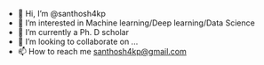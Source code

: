 - 👋 Hi, I’m @santhosh4kp
- 👀 I’m interested in Machine learning/Deep learning/Data Science 
- 🌱 I’m currently a Ph. D scholar
- 💞️ I’m looking to collaborate on ...
- 📫 How to reach me santhosh4kp@gmail.com

<!---
santhosh4kp/santhosh4kp is a ✨ special ✨ repository because its `README.md` (this file) appears on your GitHub profile.
You can click the Preview link to take a look at your changes.
--->
